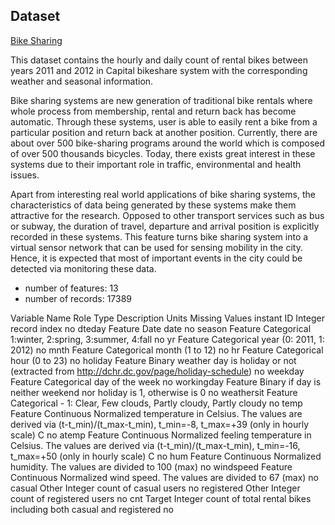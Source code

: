 ## Dataset

[Bike Sharing](https://archive.ics.uci.edu/dataset/275/bike+sharing+dataset)

This dataset contains the hourly and daily count of rental bikes between years 2011 and 2012 in Capital bikeshare system with the corresponding weather and seasonal information.

Bike sharing systems are new generation of traditional bike rentals where whole process from membership, rental and return back has become automatic. Through these systems, user is able to easily rent a bike from a particular position and return back at another position. Currently, there are about over 500 bike-sharing programs around the world which is composed of over 500 thousands bicycles. Today, there exists great interest in these systems due to their important role in traffic, environmental and health issues. 

Apart from interesting real world applications of bike sharing systems, the characteristics of data being generated by these systems make them attractive for the research. Opposed to other transport services such as bus or subway, the duration of travel, departure and arrival position is explicitly recorded in these systems. This feature turns bike sharing system into a virtual sensor network that can be used for sensing mobility in the city. Hence, it is expected that most of important events in the city could be detected via monitoring these data.

- number of features: 13
- number of records: 17389

Variable Name	Role	Type	Description	Units	Missing Values
instant	ID	Integer	record index		no
dteday	Feature	Date	date		no
season	Feature	Categorical	1:winter, 2:spring, 3:summer, 4:fall		no
yr	Feature	Categorical	year (0: 2011, 1: 2012)		no
mnth	Feature	Categorical	month (1 to 12)		no
hr	Feature	Categorical	hour (0 to 23)		no
holiday	Feature	Binary	weather day is holiday or not (extracted from http://dchr.dc.gov/page/holiday-schedule)		no
weekday	Feature	Categorical	day of the week		no
workingday	Feature	Binary	if day is neither weekend nor holiday is 1, otherwise is 0		no
weathersit	Feature	Categorical	- 1: Clear, Few clouds, Partly cloudy, Partly cloudy		no
temp	Feature	Continuous	Normalized temperature in Celsius. The values are derived via (t-t_min)/(t_max-t_min), t_min=-8, t_max=+39 (only in hourly scale)	C	no
atemp	Feature	Continuous	Normalized feeling temperature in Celsius. The values are derived via (t-t_min)/(t_max-t_min), t_min=-16, t_max=+50 (only in hourly scale)	C	no
hum	Feature	Continuous	Normalized humidity. The values are divided to 100 (max)		no
windspeed	Feature	Continuous	Normalized wind speed. The values are divided to 67 (max)		no
casual	Other	Integer	count of casual users		no
registered	Other	Integer	count of registered users		no
cnt	Target	Integer	count of total rental bikes including both casual and registered		no
